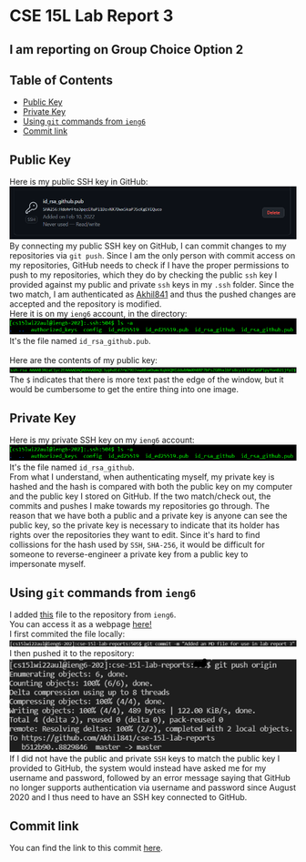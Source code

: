 # CSE 15L Lab Report 3
## I am reporting on Group Choice Option 2
## Table of Contents
- [Public Key](#public-key)
- [Private Key](#private-key)
- [Using `git` commands from `ieng6`](#using-git-commands-from-ieng6)
- [Commit link](#commit-link)
## Public Key
Here is my public SSH key in GitHub:<br>
![public SSH key in GitHub](lr3-github-public-key.png)
By connecting my public SSH key on GitHub, I can commit changes to my repositories via `git push`. Since I am the only person with commit access on my repositories, GitHub needs to check if I have the proper permissions to push to my repositories, which they do by checking the public `ssh` key I provided against my public and private `ssh` keys in my `.ssh` folder. Since the two match, I am authenticated as [Akhil841](https://github.com/Akhil841) and thus the pushed changes are accepted and the repository is modified.<br>
Here it is on my `ieng6` account, in the directory:
![public SSH key on ieng6](lr3-github-public-key-dir.png)<br>
It's the file named `id_rsa_github.pub`.<br><br>
Here are the contents of my public key:
![public SSH key on ieng6 contents](lr3-github-public-key-contents.png)<br>
The `$` indicates that there is more text past the edge of the window, but it would be cumbersome to get the entire thing into one image.
## Private Key
Here is my private SSH key on my `ieng6` account:<br>
![public SSH key on ieng6](lr3-github-public-key-dir.png)<br>
It's the file named `id_rsa_github`.<br>
From what I understand, when authenticating myself, my private key is hashed and the hash is compared with both the public key on my computer and the public key I stored on GitHub. If the two match/check out, the commits and pushes I make towards my repositories go through. The reason that we have both a public and a private key is anyone can see the public key, so the private key is necessary to indicate that its holder has rights over the repositories they want to edit. Since it's hard to find collissions for the hash used by `SSH`, `SHA-256`, it would be difficult for someone to reverse-engineer a private key from a public key to impersonate myself.
## Using `git` commands from `ieng6`
I added [this](https://github.com/Akhil841/cse-15l-lab-reports/blob/master/reports/lr3-commited-from-ieng6.md) file to the repository from `ieng6`.<br>
You can access it as a webpage [here!](lr3-commited-from-ieng6.md)<br>
I first commited the file locally:
![local commit of markdown file](lr3-github-commit-file.png)<br>
I then pushed it to the repository:<br>
![pushing to repo](lr3-github-push-file.png)<br>
If I did not have the public and private `SSH` keys to match the public key I provided to GitHub, the system would instead have asked me for my username and password, followed by an error message saying that GitHub no longer supports authentication via username and password since August 2020 and I thus need to have an SSH key connected to GitHub.
## Commit link
You can find the link to this commit [here](https://github.com/Akhil841/cse-15l-lab-reports/commit/88298462d93364c533b1e27c5fdb49d2922c5a0c).

